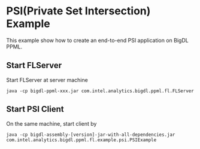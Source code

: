 # PSI(Private Set Intersection) Example

This example show how to create an end-to-end PSI application on BigDL PPML.

## Start FLServer
Start FLServer at server machine
```
java -cp bigdl-ppml-xxx.jar com.intel.analytics.bigdl.ppml.fl.FLServer
```

## Start PSI Client
On the same machine, start client by

```
java -cp bigdl-assembly-[version]-jar-with-all-dependencies.jar com.intel.analytics.bigdl.ppml.fl.example.psi.PSIExample
```
